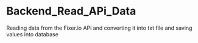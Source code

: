 # Backend_Read_APi_Data
Reading data from the Fixer.io APi and converting it into txt file and saving values into database
